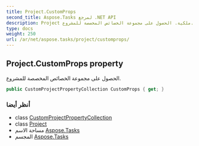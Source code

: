 ```yaml
---
title: Project.CustomProps
second_title: Aspose.Tasks لمرجع .NET API
description: Project ملكية. الحصول على مجموعة الخصائص المخصصة للمشروع.
type: docs
weight: 250
url: /ar/net/aspose.tasks/project/customprops/
---
```

## Project.CustomProps property

الحصول على مجموعة الخصائص المخصصة للمشروع.

```csharp
public CustomProjectPropertyCollection CustomProps { get; }
```

### أنظر أيضا

* class [CustomProjectPropertyCollection](../../../aspose.tasks.properties/customprojectpropertycollection/)
* class [Project](../)
* مساحة الاسم [Aspose.Tasks](../../project/)
* المجسم [Aspose.Tasks](../../../)


